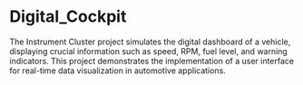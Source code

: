 # Digital_Cockpit
The Instrument Cluster project simulates the digital dashboard of a vehicle, displaying crucial information such as speed, RPM, fuel level, and warning indicators. This project demonstrates the implementation of a user interface for real-time data visualization in automotive applications.
